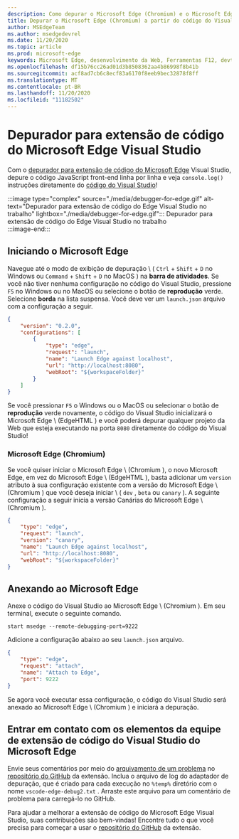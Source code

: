 ```yaml
---
description: Como depurar o Microsoft Edge (Chromium) e o Microsoft Edge (EdgeHTML) a partir do código do Visual Studio
title: Depurar o Microsoft Edge (Chromium) a partir do código do Visual Studio
author: MSEdgeTeam
ms.author: msedgedevrel
ms.date: 11/20/2020
ms.topic: article
ms.prod: microsoft-edge
keywords: Microsoft Edge, desenvolvimento da Web, Ferramentas F12, devtools, código vs, código do Visual Studio, depurador
ms.openlocfilehash: df15b76cc26ad01d3b8508362aa4b86998f8b41b
ms.sourcegitcommit: acf8ad7cb6c8ecf83a6170f8eeb9bec32878f8ff
ms.translationtype: MT
ms.contentlocale: pt-BR
ms.lasthandoff: 11/20/2020
ms.locfileid: "11182502"
---
```

# Depurador para extensão de código do Microsoft Edge Visual Studio  

Com o [depurador para extensão de código do Microsoft Edge][VisualstudioMarketplaceDebuggerMicrosoftEdge] Visual Studio, depure o código JavaScript front-end linha por linha e veja `console.log()` instruções diretamente do [código do Visual Studio][VisualstudioCode]!  

:::image type="complex" source="./media/debugger-for-edge.gif" alt-text="Depurador para extensão de código do Edge Visual Studio no trabalho" lightbox="./media/debugger-for-edge.gif":::
   Depurador para extensão de código do Edge Visual Studio no trabalho  
:::image-end:::

<!--![Debugger for Edge Visual Studio Code extension at work][ImageGifDebuggerEdge]  -->  

## Iniciando o Microsoft Edge  

Navegue até o modo de exibição de depuração \ ( `Ctrl` + `Shift` + `D` no Windows ou `Command` + `Shift` + `D` no MacOS \) na **barra de atividades**.  Se você não tiver nenhuma configuração no código do Visual Studio, pressione `F5` no Windows ou no MacOS ou selecione o botão de **reprodução** verde.  Selecione **borda** na lista suspensa.  Você deve ver um `launch.json` arquivo com a configuração a seguir.  

```json
{
    "version": "0.2.0",
    "configurations": [
        {
            "type": "edge",
            "request": "launch",
            "name": "Launch Edge against localhost",
            "url": "http://localhost:8080",
            "webRoot": "${workspaceFolder}"
        }
    ]
}
```  

Se você pressionar `F5` o Windows ou o MacOS ou selecionar o botão de **reprodução** verde novamente, o código do Visual Studio inicializará o Microsoft Edge \ (EdgeHTML \) e você poderá depurar qualquer projeto da Web que esteja executando na porta `8080` diretamente do código do Visual Studio!  

### Microsoft Edge (Chromium)  

Se você quiser iniciar o Microsoft Edge \ (Chromium \), o novo Microsoft Edge, em vez do Microsoft Edge \ (EdgeHTML \), basta adicionar um `version` atributo à sua configuração existente com a versão do Microsoft Edge \ (Chromium \) que você deseja iniciar \ ( `dev` , `beta` ou `canary` \).  A seguinte configuração a seguir inicia a versão Canárias do Microsoft Edge \ (Chromium \).  

```json
{
    "type": "edge",
    "request": "launch",
    "version": "canary",
    "name": "Launch Edge against localhost",
    "url": "http://localhost:8080",
    "webRoot": "${workspaceFolder}"
}
```  

## Anexando ao Microsoft Edge  

Anexe o código do Visual Studio ao Microsoft Edge \ (Chromium \).  Em seu terminal, execute o seguinte comando.  

```shell
start msedge --remote-debugging-port=9222
```  

Adicione a configuração abaixo ao seu `launch.json` arquivo.   

```json
{
    "type": "edge",
    "request": "attach",
    "name": "Attach to Edge",
    "port": 9222
}
```  

Se agora você executar essa configuração, o código do Visual Studio será anexado ao Microsoft Edge \ (Chromium \) e iniciará a depuração.  

## Entrar em contato com os elementos da equipe de extensão de código do Visual Studio do Microsoft Edge    

Envie seus comentários por meio do [arquivamento de um problema][GithubMicrosoftVscodeEdgeDebug2NewIssue] no [repositório do GitHub][GithubMicrosoftVscodeEdgeDebug2] da extensão.  Inclua o arquivo de log do adaptador de depuração, que é criado para cada execução no `%temp%` diretório com o nome `vscode-edge-debug2.txt` .  Arraste este arquivo para um comentário de problema para carregá-lo no GitHub.  

Para ajudar a melhorar a extensão de código do Microsoft Edge Visual Studio, suas contribuições são bem-vindas!  Encontre tudo o que você precisa para começar a usar o [repositório do GitHub][GithubMicrosoftVscodeEdgeDebug2] da extensão.  


<!-- image links -->  

<!--[ImageGifDebuggerEdge]: ./media/debugger-for-edge.gif "Debugger for Edge Visual Studio Code extension in action"  -->  
[ImagePngDebuggerEdge]:./Media/debugger-for-edge.png "depurador para Edge extensão de código do Visual Studio em ação"  

<!--links -->  

[VisualstudioCode]: https://code.visualstudio.com "Código do Visual Studio"  
[VisualStudioCodeDocs]: https://code.visualstudio.com/Docs "Documentação | Código do Visual Studio"   

[GithubMicrosoftVscodeEdgeDebug2]: https://github.com/Microsoft/vscode-edge-debug2 "Microsoft/vscode-Edge-debug2 | GitHub"  
[GithubMicrosoftVscodeEdgeDebug2NewIssue]: https://github.com/Microsoft/vscode-edge-debug2/issues/new "Novo problema-Microsoft/vscode-Edge-debug2 | GitHub"  

[VisualstudioMarketplaceDebuggerMicrosoftEdge]: https://marketplace.visualstudio.com/items?itemName=msjsdiag.debugger-for-edge "Depurador para Microsoft Edge | Visual Studio Marketplace"  
